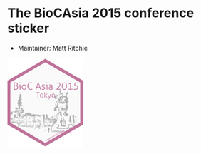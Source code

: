 # The **BioCAsia 2015** conference sticker

* Maintainer: Matt Ritchie

<p>
<img src="./biocasia2015.png" height="200">
</p>
